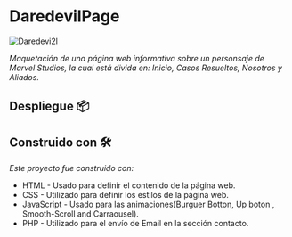 # DaredevilPage
![Daredevi2l](https://user-images.githubusercontent.com/83327665/121592211-66e89600-ca08-11eb-96a9-6bff16537637.jpg)

_Maquetación de una página web informativa sobre un personsaje de Marvel Studios, la cual está divida en: Inicio, Casos Resueltos, Nosotros y Aliados._


## Despliegue 📦


## Construido con 🛠️

_Este proyecto fue construido con:_

* HTML - Usado para definir el contenido de la página web. 
* CSS -  Utilizado para definir los estilos de la página web.
* JavaScript - Usado para las animaciones(Burguer Botton, Up boton , Smooth-Scroll and Carraousel).
* PHP - Utilizado para el envío de Email en la sección contacto.

